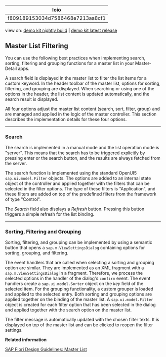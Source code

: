 <!-- loiof809189153034d7586468e7213aa8cf1 -->

| loio |
| -----|
| f809189153034d7586468e7213aa8cf1 |

<div id="loio">

view on: [demo kit nightly build](https://openui5nightly.hana.ondemand.com/#/topic/f809189153034d7586468e7213aa8cf1) | [demo kit latest release](https://openui5.hana.ondemand.com/#/topic/f809189153034d7586468e7213aa8cf1)</div>

## Master List Filtering

You can use the following best practices when implementing search, sorting, filtering and grouping functions for a master list in your Master-Detail apps.

A search field is displayed in the master list to filter the list items for a custom keyword. In the header toolbar of the master list, options for sorting, filtering, and grouping are displayed. When searching or using one of the options in the header, the list content is updated automatically, and the search result is displayed.

All four options adjust the master list content \(search, sort, filter, group\) and are managed and applied in the logic of the master controller. This section describes the implementation details for these four options.

***

### Search

The search is implemented in a manual mode and the list operation mode is "server". This means that the search has to be triggered explicitly by pressing enter or the search button, and the results are always fetched from the server.

The search function is implemented using the standard OpenUI5 `sap.ui.model.Filter` objects. The options are added to an internal state object of the controller and applied together with the filters that can be selected in the filter options. The type of these filters is "Application", and these filters are added on top of the predefined filters from the framework of type "Control".

The *Search* field also displays a *Refresh* button. Pressing this button triggers a simple refresh for the list binding.

***

### Sorting, Filtering and Grouping

Sorting, filtering, and grouping can be implemented by using a semantic button that opens a `sap.m.ViewSettingsDialog` containing options for sorting, grouping, and filtering.

The event handlers that are called when selecting a sorting and grouping option are similar. They are implemented as an XML fragment with a `sap.m.ViewSettingsDialog` in a fragment. Therefore, we process the selected options in the handler of the dialog's `confirm` event. The event handlers create a `sap.ui.model.Sorter` object on the *key* field of the selected item. For the grouping functionality, a custom grouper is loaded and applied to the selected entry. Both sorting and grouping options are applied together on the binding of the master list. A `sap.ui.model.Filter` object is created for each filter option that has been selected in the dialog and applied together with the search option on the master list.

The filter message is automatically updated with the chosen filter texts. It is displayed on top of the master list and can be clicked to reopen the filter settings.

**Related information**  


[SAP Fiori Design Guidelines: Master List](https://experience.sap.com/fiori-design/floorplans/master-list/)

